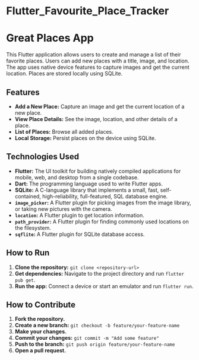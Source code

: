 # Flutter_Favourite_Place_Tracker

# Great Places App

This Flutter application allows users to create and manage a list of their favorite places. Users can add new places with a title, image, and location. The app uses native device features to capture images and get the current location. Places are stored locally using SQLite.

## Features

* **Add a New Place:** Capture an image and get the current location of a new place.
* **View Place Details:** See the image, location, and other details of a place.
* **List of Places:** Browse all added places.
* **Local Storage:** Persist places on the device using SQLite.

## Technologies Used

* **Flutter:** The UI toolkit for building natively compiled applications for mobile, web, and desktop from a single codebase.
* **Dart:** The programming language used to write Flutter apps.
* **SQLite:** A C-language library that implements a small, fast, self-contained, high-reliability, full-featured, SQL database engine.
* **`image_picker`:** A Flutter plugin for picking images from the image library, or taking new pictures with the camera.
* **`location`:** A Flutter plugin to get location information.
* **`path_provider`:** A Flutter plugin for finding commonly used locations on the filesystem.
* **`sqflite`:** A Flutter plugin for SQLite database access.

## How to Run

1.  **Clone the repository:** `git clone <repository-url>`
2.  **Get dependencies:** Navigate to the project directory and run `flutter pub get`.
3.  **Run the app:** Connect a device or start an emulator and run `flutter run`.

## How to Contribute

1.  **Fork the repository.**
2.  **Create a new branch:** `git checkout -b feature/your-feature-name`
3.  **Make your changes.**
4.  **Commit your changes:** `git commit -m "Add some feature"`
5.  **Push to the branch:** `git push origin feature/your-feature-name`
6.  **Open a pull request.**
